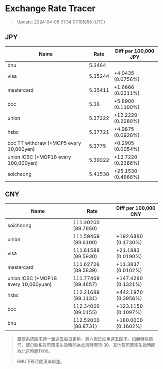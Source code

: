 # Exchange Rate Tracer

> Update: 2024-04-08 01:34:07.101856 (UTC)

## JPY

| Name                                    |    Rate | Diff per 100,000 JPY   |
|-----------------------------------------|---------|------------------------|
| bnu                                     | 5.3484  |                        |
| visa                                    | 5.35244 | +4.0435 (0.0756%)      |
| mastercard                              | 5.35411 | +1.6666 (0.0311%)      |
| boc                                     | 5.36    | +5.8900 (0.1100%)      |
| union                                   | 5.37222 | +12.2220 (0.2280%)     |
| hsbc                                    | 5.37721 | +4.9875 (0.0928%)      |
| boc TT withdraw (+MOP5 every 10,000yen) | 5.3775  | +0.2905 (0.0054%)      |
| union ICBC (+MOP18 every 100,000yen)    | 5.39022 | +12.7220 (0.2366%)     |
| soicheong                               | 5.41538 | +25.1530 (0.4666%)     |

## CNY

| Name                                 | Rate                | Diff per 100,000 CNY   |
|--------------------------------------|---------------------|------------------------|
| soicheong                            | 111.40200	(89.7650) |                        |
| union                                | 111.59469	(89.6100) | +192.6880 (0.1730%)    |
| visa                                 | 111.61588	(89.5930) | +21.1883 (0.0190%)     |
| mastercard                           | 111.62726	(89.5839) | +11.3837 (0.0102%)     |
| union ICBC (+MOP18 every 10,000yuan) | 111.77469	(89.4657) | +147.4280 (0.1321%)    |
| hsbc                                 | 112.21689	(89.1131) | +442.1970 (0.3956%)    |
| boc                                  | 112.34000	(89.0155) | +123.1150 (0.1097%)    |
| bnu                                  | 112.52000	(88.8731) | +180.0000 (0.1602%)    |


> 銀聯系統匯率週一至週五每日更新，週六周日延用週五匯率。如無特殊情況，部分歐系貨幣匯率生效時間為北京時間16:30，其他貨幣匯率生效時間為北京時間11:00。

> BNU下班時間匯率較差。

